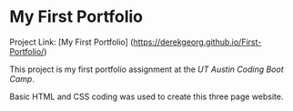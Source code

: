 # My First Portfolio

Project Link: [My First Portfolio] (https://derekgeorg.github.io/First-Portfolio/)

This project is my first portfolio assignment at the *UT Austin Coding Boot Camp*. 

Basic HTML and CSS coding was used to create this three page website.



